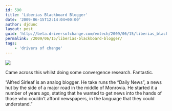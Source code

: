 ```yaml
---
id: 590
title: 'Liberias Blackboard Blogger'
date: '2009-06-15T12:14:04+00:00'
author: djdunc
layout: post
guid: 'http://beta.driversofchange.com/emtech/2009/06/15/liberias_blackboard_blogger/'
permalink: /2009/06/15/liberias-blackboard-blogger/
tags:
    - 'drivers of change'
---
```


[![](https://i0.wp.com/whiteafrican.com/wp-content/uploads/2009/03/dsc_0612-500x332.jpg?resize=500%2C332)](http://www.afrigadget.com/2009/03/13/liberias-blackboard-blogger/)

Came across this whilst doing some convergence research. Fantastic.

“Alfred Sirleaf is an analog blogger. He take runs the “Daily News”, a news hut by the side of a major road in the middle of Monrovia. He started it a number of years ago, stating that he wanted to get news into the hands of those who couldn’t afford newspapers, in the language that they could understand.”
